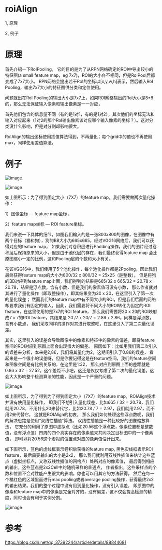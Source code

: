 # roiAlign


1, 原理

2, 例子


原理
===

首先介绍一下RoIPooling，
它的目的是为了从RPN网络确定的ROI中导出较小的特征图(a small feature map，eg 7x7)，ROI的大小各不相同，但是RoIPool后都变成了7x7大小。
RPN网络会提出若干RoI的坐标以[x,y,w,h]表示，然后输入RoI Pooling，输出7x7大小的特征图供分类和定位使用。

问题就出在RoI Pooling的输出大小是7x7上，如果ROI网络输出的RoI大小是8*8的，那么无法保证输入像素和输出像素是一一对应，

首先他们包含的信息量不同（有的是1对1，有的是1对2），其次他们的坐标无法和输入对应起来（1对2的那个RoI输出像素该对应哪个输入像素的坐标？）。这对分类没什么影响，但是对分割却影响很大。

RoIAlign的输出坐标使用插值算法得到，不再量化；每个grid中的值也不再使用max，同样使用差值算法。


例子
===

![image](https://user-images.githubusercontent.com/37278270/131235364-c8039379-8001-4e31-b80a-4bcdc4d6e77e.png)

![image](https://user-images.githubusercontent.com/37278270/131235393-c9f390b2-a605-4443-850a-8e1312baf59f.png)

如上图所示：为了得到固定大小（7X7）的feature map，我们需要做两次量化操作：

1）图像坐标 — feature map坐标，

2）feature map坐标 — ROI feature坐标。

我们来说一下具体的细节，如图我们输入的是一张800x800的图像，在图像中有两个目标（猫和狗），狗的BB大小为665x665，经过VGG16网络后，我们可以获得对应的feature map，
如果我们对卷积层进行Padding操作，我们的图片经过卷积层后保持原来的大小，但是由于池化层的存在，我们最终获得feature map 会比原图缩小一定的比例，这和Pooling层的个数和大小有关。

在该VGG16中，我们使用了5个池化操作，每个池化操作都是2Pooling，因此我们最终获得feature map的大小为800/32 x 800/32 = 25x25（是整数），
但是将狗的BB对应到feature map上面，我们得到的结果是665/32 x 665/32 = 20.78 x 20.78，结果是浮点数，含有小数，但是我们的像素值可没有小数，
那么作者就对其进行了量化操作（即取整操作），即其结果变为20 x 20，在这里引入了第一次的量化误差；
然而我们的feature map中有不同大小的ROI，但是我们后面的网络却要求我们有固定的输入，因此，我们需要将不同大小的ROI转化为固定的ROI feature，在这里使用的是7x7的ROI feature，
那么我们需要将20 x 20的ROI映射成7 x 7的ROI feature，其结果是 20 /7 x 20/7 = 2.86 x 2.86，同样是浮点数，含有小数点，
我们采取同样的操作对其进行取整吧，在这里引入了第二次量化误差。

其实，这里引入的误差会导致图像中的像素和特征中的像素的偏差，即将feature空间的ROI对应到原图上面会出现很大的偏差。
原因如下：比如用我们第二次引入的误差来分析，本来是2,86，我们将其量化为2，这期间引入了0.86的误差，
看起来是一个很小的误差呀，但是你要记得这是在feature空间，我们的feature空间和图像空间是有比例关系的，在这里是1:32，
那么对应到原图上面的差距就是0.86 x 32 = 27.52。这个差距不小吧，这还是仅仅考虑了第二次的量化误差。这会大大影响整个检测算法的性能，因此是一个严重的问题。


![image](https://user-images.githubusercontent.com/37278270/131235425-81ce2ada-3168-49c4-ab36-a987c7fc5868.png)

如上图所示，为了得到为了得到固定大小（7X7）的feature map，ROIAlign技术并没有使用量化操作，
即我们不想引入量化误差，比如665 / 32 = 20.78，我们就用20.78，不用什么20来替代它，比如20.78 / 7 = 2.97，我们就用2.97，而不用2来代替它。
这就是ROIAlign的初衷。
那么我们如何处理这些浮点数呢，我们的解决思路是使用“双线性插值”算法。
双线性插值是一种比较好的图像缩放算法，
它充分的利用了原图中虚拟点（比如20.56这个浮点数，像素位置都是整数值，没有浮点值）四周的四个真实存在的像素值来共同决定目标图中的一个像素值，
即可以将20.56这个虚拟的位置点对应的像素值估计出来。

如下图所示，蓝色的虚线框表示卷积后获得的feature map,
黑色实线框表示ROI feature，最后需要输出的大小是2x2，
那么我们就利用双线性插值来估计这些蓝点（虚拟坐标点，又称双线性插值的网格点）处所对应的像素值，
最后得到相应的输出。这些蓝点是2x2Cell中的随机采样的普通点，
作者指出，这些采样点的个数和位置不会对性能产生很大的影响，你也可以用其它的方法获得。
然后在每一个橘红色的区域里面进行max pooling或者average pooling操作，获得最终2x2的输出结果。我们的整个过程中没有用到量化操作，没有引入误差，
即原图中的像素和feature map中的像素是完全对齐的，没有偏差，这不仅会提高检测的精度，同时也会有利于实例分割。


![image](https://user-images.githubusercontent.com/37278270/131235456-193ba546-6bc0-402c-a334-60847832be47.png)



参考
===

https://blog.csdn.net/qq_37392244/article/details/88844681

